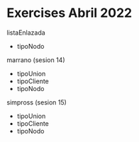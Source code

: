 # Exercises Abril 2022

listaEnlazada
 - tipoNodo

marrano (sesion 14)
 - tipoUnion
 - tipoCliente
 - tipoNodo

simpross (sesion 15)
 - tipoUnion
 - tipoCliente
 - tipoNodo